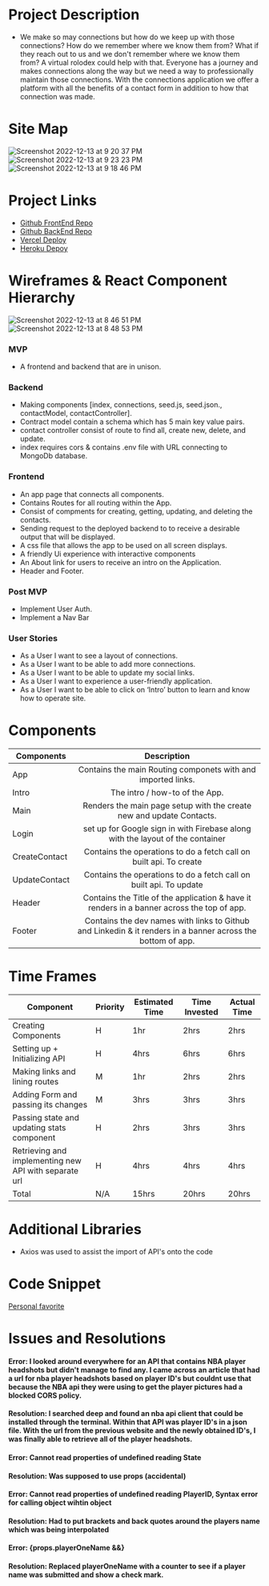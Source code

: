 # Project Description
- We make so may connections but how do we keep up with those connections? How do we remember where we know them from? What if they reach out to us and we don't remember where we know them from? A virtual rolodex could help with that. Everyone has a journey and makes connections along the way but we need a way to professionally maintain those connections. With the connections application we offer a platform with all the benefits of a contact form in addition to how that connection was made.

# Site Map

![Screenshot 2022-12-13 at 9 20 37 PM](https://user-images.githubusercontent.com/114895439/207490970-1b82bd43-517f-4a5c-b30e-58d693dddcc4.png)
![Screenshot 2022-12-13 at 9 23 23 PM](https://user-images.githubusercontent.com/114895439/207491295-55767cc8-c920-4b14-acbf-41a7a30b40a6.png)
![Screenshot 2022-12-13 at 9 18 46 PM](https://user-images.githubusercontent.com/114895439/207491368-89d7c38a-2e72-4be9-b351-e7eb27038c1e.png)



# Project Links
- [Github FrontEnd Repo](https://github.com/shamzaali7/connection-frontend-api)
- [Github BackEnd Repo](https://github.com/shamzaali7/connection-backend-api)
- [Vercel Deploy](https://connection-frontend-api.vercel.app/main)
- [Heroku Depoy](https://github.com/shamzaali7/connection-backend-api)

# Wireframes & React Component Hierarchy
![Screenshot 2022-12-13 at 8 46 51 PM](https://user-images.githubusercontent.com/114895439/207485548-2fd2177e-4289-4ec1-b320-7cbe51e4f439.png)
![Screenshot 2022-12-13 at 8 48 53 PM](https://user-images.githubusercontent.com/114895439/207485781-69cae0ee-2fd3-4610-a219-0cd139ef6ec4.png)


### MVP
- A frontend and backend that are in unison.
### Backend
- Making components [index, connections, seed.js, seed.json., contactModel, contactController].
- Contract model contain a schema which has 5 main key value pairs. 
- contact controller consist of route to find all, create new, delete, and update.
- index requires cors & contains .env file with URL connecting to MongoDb database.

### Frontend
- An app page that connects all components.
- Contains Routes for all routing within the App. 
- Consist of compments for creating, getting, updating, and deleting the contacts.
- Sending request to the deployed backend to to receive a desirable output that will be displayed. 
- A css file that allows the app to be used on all screen displays.
- A friendly Ui experience with interactive components
- An About link for users to receive an intro on the Application.
- Header and Footer. 

### Post MVP
- Implement User Auth.
- Implement a Nav Bar 

### User Stories
- As a User I want to see a layout of connections.
- As a User I want to be able to add more connections.
- As a User I want to be able to update my social links.
- As a User I want to experience a user-friendly application.
- As a User I want to be able to click on ‘Intro’ button to learn and know how to operate site. 

# Components

| Components   | Description                                                                                 |
|------------- |:-------------------------------------------------------------------------------------------:|
| App          | Contains the main Routing componets with and imported links.|
| Intro        | The intro / how-to of the App.                                           |
| Main         | Renders the main page setup with the create new and update Contacts.                     |
| Login        | set up for Google sign in with Firebase along with the layout of the container                                            |
| CreateContact| Contains the operations to do a fetch call on built api. To create | post a new contact                            |
| UpdateContact| Contains the operations to do a fetch call on built api. To update | delete a new contact                              |
| Header       | Contains the Title of the application & have it renders in a banner across the top of app.
| Footer       | Contains the dev names with links to Github and Linkedin & it renders in a banner across the bottom of app.

# Time Frames

Component | Priority | Estimated Time | Time Invested | Actual Time
---- | ---- | ---- | ---- | ----
Creating Components | H | 1hr | 2hrs | 2hrs   
Setting up + Initializing API | H | 4hrs | 6hrs | 6hrs
Making links and lining routes | M | 1hr | 2hrs | 2hrs
Adding Form and passing its changes | M | 3hrs | 3hrs | 3hrs
Passing state and updating stats component | H | 2hrs | 3hrs | 3hrs
Retrieving and implementing new API with separate url | H | 4hrs | 4hrs | 4hrs
Total | N/A | 15hrs | 20hrs | 20hrs

# Additional Libraries
- Axios was used to assist the import of API's onto the code

# Code Snippet
[Personal favorite](src/Assets/Code-Snippet.jpg)

# Issues and Resolutions

#### Error: I looked around everywhere for an API that contains NBA player headshots but didn't manage to find any. I came across an article that had a url for nba player headshots based on player ID's but couldnt use that because the NBA api they were using to get the player pictures had a blocked CORS policy. 
#### Resolution: I searched deep and found an nba api client that could be installed through the terminal. Within that API was player ID's in a json file. With the url from the previous website and the newly obtained ID's, I was finally able to retrieve all of the player headshots.

#### Error: Cannot read properties of undefined reading State
#### Resolution: Was supposed to use props (accidental)

#### Error: Cannot read properties of undefined reading PlayerID, Syntax error for calling object wihtin object
#### Resolution: Had to put brackets and back quotes around the players name which was being interpolated

#### Error: {props.playerOneName &&}
#### Resolution: Replaced playerOneName with a counter to see if a player name was submitted and show a check mark.
